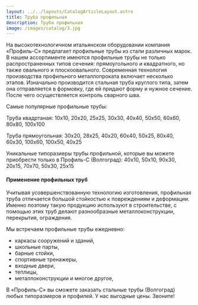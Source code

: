 ```yaml
---
layout: ../../layouts/CatalogArticleLayout.astro
title: Труба профильная
description: Труба профильная
image: /images/catalog/3.jpg
---
```


На высокотехнологичном итальянском оборудовании компания «Профиль-С» предлагает профильные трубы из стали различных марок. В нашем ассортименте имеются профильные трубы не только распространенных типов сечения: прямоугольного и квадратного, но также овального и плоскоовального. Современная технология производства профильного металлопроката включает несколько этапов. Изначально производится стальная труба круглого типа, затем она отправляется в формовку, где ей придают форму и нужное сечение. После чего осуществляется контроль сварного шва.

Самые популярные профильные трубы:

Труба квадртаная: 10x10, 20x20, 25x25, 30x30, 40x40, 50x50, 60x60, 80x80, 100x100

Труба прямоугольная: 30x20, 28x25, 40x20, 60x40, 50x25, 80x40, 60x30, 100x60, 100x50, 40x25

Уникальные типоразиеры трубы профильной, которые вы можете приобрести только в Профиль-С (Волгоград): 40x10, 50x10, 90x30, 20x15, 70x70, 50x30, 25x15

#### Применение профильных труб

Учитывая усовершенствованную технологию изготовления, профильная труба отличается большой стойкостью к повреждениям и деформации. Именно поэтому такую продукцию используют в строительстве, с помощью этих труб делают разнообразные металлоконструкции, перекрытия, ограждения.

Мы встречаем профильные трубы ежедневно:

- каркасы сооружений и зданий,
- школьные парты,
- барные стойки,
- спортивные тренажеры,
- входные двери,
- теплицы,
- металлоконструкции и многое другое,

В «Профиль-С» вы сможете заказать стальные трубы (Волгоград) любых типоразмеров и профилей. У нас выгодные цены. Звоните!

